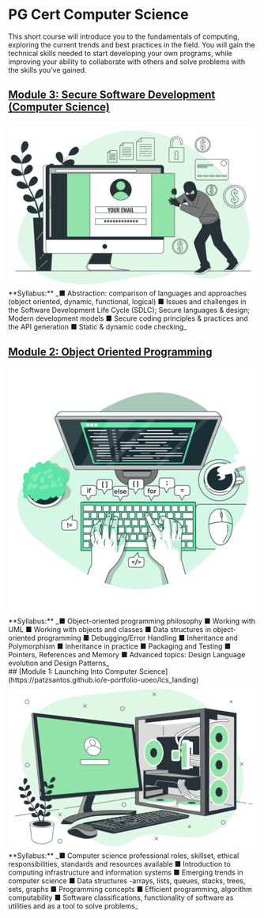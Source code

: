 # PG Cert Computer Science<br>
This short course will introduce you to the fundamentals of computing, exploring the current trends and best practices in the field. You will gain the technical skills needed to start developing your own programs, while improving your ability to collaborate with others and solve problems with the skills you’ve gained.<br>

## [Module 3: Secure Software Development (Computer Science)](https://patzsantos.github.io/e-portfolio-uoeo/ssdcs_landing)<br>
<img src="images/module3.jpeg?raw=true"/>
**Syllabus:**
_■ Abstraction: comparison of languages and approaches (object oriented, dynamic, functional, logical)
■ Issues and challenges in the Software Development Life Cycle (SDLC); Secure languages & design; Modern development models
■ Secure coding principles & practices and the API generation
■ Static & dynamic code checking_

## [Module 2: Object Oriented Programming](https://patzsantos.github.io/e-portfolio-uoeo/oop_landing)<br>
<img src="images/module2.jpeg?raw=true"/>
**Syllabus:**
_■ Object-oriented programming philosophy
■ Working with UML
■ Working with objects and classes
■ Data structures in object-oriented programming ■ Debugging/Error Handling
■ Inheritance and Polymorphism
■ Inheritance in practice
■ Packaging and Testing
■ Pointers, References and Memory
■ Advanced topics: Design Language evolution and Design Patterns_
<br>
## [Module 1: Launching Into Computer Science](https://patzsantos.github.io/e-portfolio-uoeo/lcs_landing)<br>
<img src="images/module1.jpeg?raw=true"/>
**Syllabus:**
_■ Computer science professional roles, skillset, ethical responsibilities, standards and resources available
■ Introduction to computing infrastructure and information systems
■ Emerging trends in computer science
■ Data structures -arrays, lists, queues, stacks,
trees, sets, graphs
■ Programming concepts
■ Efficient programming, algorithm computability
■ Software classifications, functionality of software as utilities and as a tool to solve problems_

